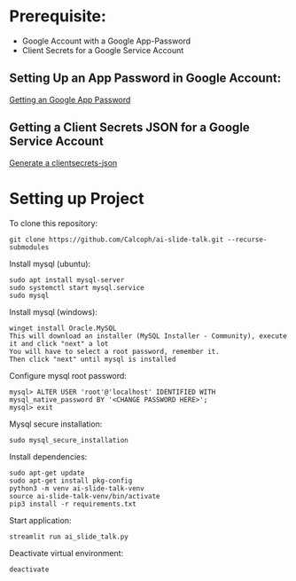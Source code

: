 # Prerequisite:
* Google Account with a Google App-Password
* Client Secrets for a Google Service Account

## Setting Up an App Password in Google Account:
[Getting an Google App Password](https://support.google.com/accounts/answer/185833?hl=en)

## Getting a Client Secrets JSON for a Google Service Account
[Generate a clientsecrets-json](https://developers.google.com/workspace/guides/create-credentials#service-account)

# Setting up Project
To clone this repository:
```
git clone https://github.com/Calcoph/ai-slide-talk.git --recurse-submodules
```
Install mysql (ubuntu):
```
sudo apt install mysql-server
sudo systemctl start mysql.service
sudo mysql
```

Install mysql (windows):
```
winget install Oracle.MySQL
This will download an installer (MySQL Installer - Community), execute it and click "next" a lot
You will have to select a root password, remember it.
Then click "next" until mysql is installed
```

Configure mysql root password:
```
mysql> ALTER USER 'root'@'localhost' IDENTIFIED WITH mysql_native_password BY '<CHANGE PASSWORD HERE>';
mysql> exit
```
Mysql secure installation:
```
sudo mysql_secure_installation
```
Install dependencies:
```
sudo apt-get update
sudo apt-get install pkg-config
python3 -m venv ai-slide-talk-venv
source ai-slide-talk-venv/bin/activate
pip3 install -r requirements.txt
```
Start application:
```
streamlit run ai_slide_talk.py
```
Deactivate virtual environment:
```
deactivate
```
